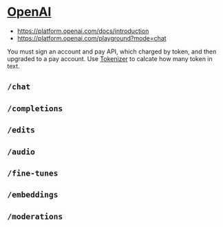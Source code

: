 # [OpenAI](https://openai.com)

* <https://platform.openai.com/docs/introduction>
* <https://platform.openai.com/playground?mode=chat>

You must sign an account and pay API, which charged by token, and then upgraded to a pay account. Use [Tokenizer](https://platform.openai.com/tokenizer) to calcate how many token in text.

## `/chat`
## `/completions`
## `/edits`
## `/audio`
## `/fine-tunes`
## `/embeddings`
## `/moderations`
